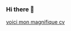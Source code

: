 ### Hi there 👋
  
[voici mon magnifique cv](https://github.com/Eliotbouju/Eliotbouju/blob/main/CV%202020%20DC-%202.pdf)


<!--
**Eliotbouju/Eliotbouju** is a ✨ _special_ ✨ repository because its `README.md` (this file) appears on your GitHub profile.

Here are some ideas to get you started:

- 🔭 I’m currently working on ...
- 🌱 I’m currently learning ...
- 👯 I’m looking to collaborate on ...
- 🤔 I’m looking for help with ...
- 💬 Ask me about ...
- 📫 How to reach me: ...
- 😄 Pronouns: ...
- ⚡ Fun fact: ...
-->
